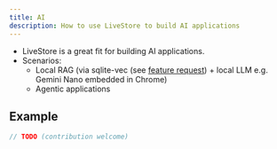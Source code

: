 ```yaml
---
title: AI
description: How to use LiveStore to build AI applications
---
```


- LiveStore is a great fit for building AI applications.
- Scenarios:
  - Local RAG (via sqlite-vec (see [feature request](https://github.com/livestorejs/livestore/issues/127)) + local LLM e.g. Gemini Nano embedded in Chrome)
  - Agentic applications

## Example

```ts
// TODO (contribution welcome)
```
